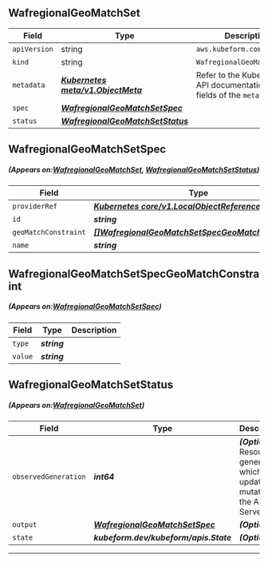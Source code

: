 ## WafregionalGeoMatchSet
| Field | Type | Description |
| ------ | ----- | ----------- |
| `apiVersion` | string | `aws.kubeform.com/v1alpha1` |
|    `kind` | string | `WafregionalGeoMatchSet` |
| `metadata` | ***[Kubernetes meta/v1.ObjectMeta](https://kubernetes.io/docs/reference/generated/kubernetes-api/v1.13/#objectmeta-v1-meta)***|Refer to the Kubernetes API documentation for the fields of the `metadata` field.|
| `spec` | ***[WafregionalGeoMatchSetSpec](#WafregionalGeoMatchSetSpec)***||
| `status` | ***[WafregionalGeoMatchSetStatus](#WafregionalGeoMatchSetStatus)***||
## WafregionalGeoMatchSetSpec
##### (Appears on:[WafregionalGeoMatchSet](#WafregionalGeoMatchSet), [WafregionalGeoMatchSetStatus](#WafregionalGeoMatchSetStatus))
| Field | Type | Description |
| ------ | ----- | ----------- |
| `providerRef` | ***[Kubernetes core/v1.LocalObjectReference](https://kubernetes.io/docs/reference/generated/kubernetes-api/v1.13/#localobjectreference-v1-core)***||
| `id` | ***string***||
| `geoMatchConstraint` | ***[[]WafregionalGeoMatchSetSpecGeoMatchConstraint](#WafregionalGeoMatchSetSpecGeoMatchConstraint)***| ***(Optional)*** |
| `name` | ***string***||
## WafregionalGeoMatchSetSpecGeoMatchConstraint
##### (Appears on:[WafregionalGeoMatchSetSpec](#WafregionalGeoMatchSetSpec))
| Field | Type | Description |
| ------ | ----- | ----------- |
| `type` | ***string***||
| `value` | ***string***||
## WafregionalGeoMatchSetStatus
##### (Appears on:[WafregionalGeoMatchSet](#WafregionalGeoMatchSet))
| Field | Type | Description |
| ------ | ----- | ----------- |
| `observedGeneration` | ***int64***| ***(Optional)*** Resource generation, which is updated on mutation by the API Server.|
| `output` | ***[WafregionalGeoMatchSetSpec](#WafregionalGeoMatchSetSpec)***| ***(Optional)*** |
| `state` | ***kubeform.dev/kubeform/apis.State***| ***(Optional)*** |
---

